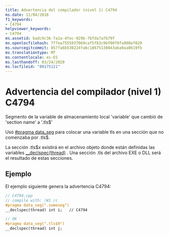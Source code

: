 ```yaml
---
title: Advertencia del compilador (nivel 1) C4794
ms.date: 11/04/2016
f1_keywords:
- C4794
helpviewer_keywords:
- C4794
ms.assetid: badc9c36-fa1a-4fec-929b-7bfda7a7b79f
ms.openlocfilehash: 7f7ea7555937069caf5f83c9bf00f0fa980ef020
ms.sourcegitcommit: 857fa6b530224fa6c18675138043aba9aa0619fb
ms.translationtype: MT
ms.contentlocale: es-ES
ms.lasthandoff: 03/24/2020
ms.locfileid: "80175121"
---
```

# <a name="compiler-warning-level-1-c4794"></a>Advertencia del compilador (nivel 1) C4794

Segmento de la variable de almacenamiento local 'variable' que cambió de 'section name' a '.tls$'

Usó [#pragma data_seg](../../preprocessor/data-seg.md) para colocar una variable tls en una sección que no comenzaba por .tls$.

La sección .tls$*x* existirá en el archivo objeto donde están definidas las variables [__declspec(thread)](../../cpp/thread.md) . Una sección .tls del archivo EXE o DLL será el resultado de estas secciones.

## <a name="example"></a>Ejemplo

El ejemplo siguiente genera la advertencia C4794:

```cpp
// C4794.cpp
// compile with: /W1 /c
#pragma data_seg(".someseg")
__declspec(thread) int i;   // C4794

// OK
#pragma data_seg(".tls$9")
__declspec(thread) int j;
```
